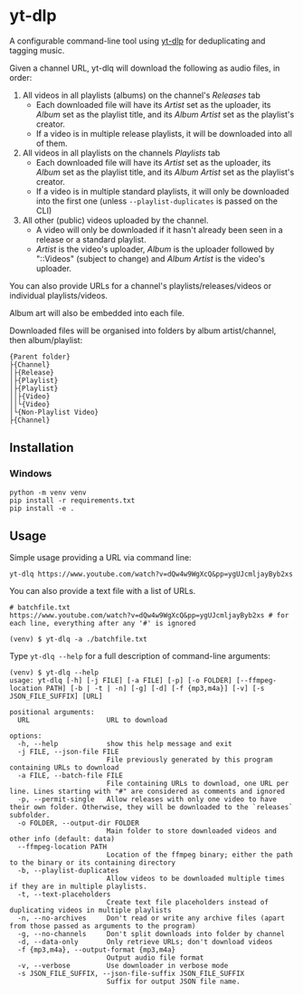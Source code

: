 # yt-dlp

A configurable command-line tool using [yt-dlp](https://github.com/yt-dlp/yt-dlp) for deduplicating and tagging music.

Given a channel URL, yt-dlq will download the following as audio files, in order:

1. All videos in all playlists (albums) on the channel's _Releases_ tab
    - Each downloaded file will have its _Artist_ set as the uploader, its _Album_ set as the playlist title, and its _Album Artist_ set as the playlist's creator.
    - If a video is in multiple release playlists, it will be downloaded into all of them.
1. All videos in all playlists on the channels _Playlists_ tab
    - Each downloaded file will have its _Artist_ set as the uploader, its _Album_ set as the playlist title, and its _Album Artist_ set as the playlist's creator.
    - If a video is in multiple standard playlists, it will only be downloaded into the first one (unless `--playlist-duplicates` is passed on the CLI)
1. All other (public) videos uploaded by the channel.
    - A video will only be downloaded if it hasn't already been seen in a release or a standard playlist.
    - _Artist_ is the video's uploader, _Album_ is the uploader followed by "::Videos" (subject to change) and _Album Artist_ is the video's uploader.

You can also provide URLs for a channel's playlists/releases/videos or individual playlists/videos.

Album art will also be embedded into each file.

Downloaded files will be organised into folders by album artist/channel, then album/playlist:
```
{Parent folder}
├{Channel}
│├{Release}
│├{Playlist}
│├{Playlist}
││├{Video}
││└{Video}
│└{Non-Playlist Video}
├{Channel}
```


## Installation
### Windows
```shell
python -m venv venv
pip install -r requirements.txt
pip install -e .
```

## Usage
Simple usage providing a URL via command line:
```shell 
yt-dlq https://www.youtube.com/watch?v=dQw4w9WgXcQ&pp=ygUJcmljayByb2xs
```

You can also provide a text file with a list of URLs.
```
# batchfile.txt
https://www.youtube.com/watch?v=dQw4w9WgXcQ&pp=ygUJcmljayByb2xs # for each line, everything after any '#' is ignored
```
```shell
(venv) $ yt-dlq -a ./batchfile.txt
```

Type `yt-dlq --help` for a full description of command-line arguments:
```
(venv) $ yt-dlq --help
usage: yt-dlq [-h] [-j FILE] [-a FILE] [-p] [-o FOLDER] [--ffmpeg-location PATH] [-b | -t | -n] [-g] [-d] [-f {mp3,m4a}] [-v] [-s JSON_FILE_SUFFIX] [URL]

positional arguments:
  URL                   URL to download

options:
  -h, --help            show this help message and exit
  -j FILE, --json-file FILE
                        File previously generated by this program containing URLs to download
  -a FILE, --batch-file FILE
                        File containing URLs to download, one URL per line. Lines starting with "#" are considered as comments and ignored
  -p, --permit-single   Allow releases with only one video to have their own folder. Otherwise, they will be downloaded to the `releases` subfolder.
  -o FOLDER, --output-dir FOLDER
                        Main folder to store downloaded videos and other info (default: data)
  --ffmpeg-location PATH
                        Location of the ffmpeg binary; either the path to the binary or its containing directory
  -b, --playlist-duplicates
                        Allow videos to be downloaded multiple times if they are in multiple playlists.
  -t, --text-placeholders
                        Create text file placeholders instead of duplicating videos in multiple playlists
  -n, --no-archives     Don't read or write any archive files (apart from those passed as arguments to the program)
  -g, --no-channels     Don't split downloads into folder by channel
  -d, --data-only       Only retrieve URLs; don't download videos
  -f {mp3,m4a}, --output-format {mp3,m4a}
                        Output audio file format
  -v, --verbose         Use downloader in verbose mode
  -s JSON_FILE_SUFFIX, --json-file-suffix JSON_FILE_SUFFIX
                        Suffix for output JSON file name.
```